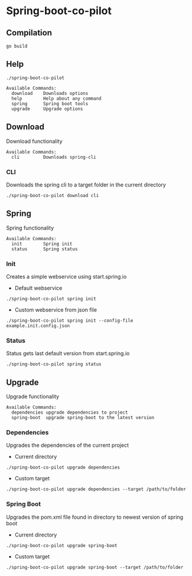 # Spring-boot-co-pilot


## Compilation
```shell script
go build
```

## Help
```shell script
./spring-boot-co-pilot
```

```
Available Commands:
  download    Downloads options
  help        Help about any command
  spring      Spring boot tools
  upgrade     Upgrade options
```

## Download
Download functionality 
```
Available Commands:
  cli         Downloads spring-cli

```

### CLI
Downloads the spring cli to a target folder in the current directory
```shell script
./spring-boot-co-pilot download cli
```

## Spring
Spring functionality
```
Available Commands:
  init        Spring init
  status      Spring status
```

### Init 
Creates a simple webservice using start.spring.io

* Default webservice
```shell script
./spring-boot-co-pilot spring init
```

* Custom webservice from json file
```shell script
./spring-boot-co-pilot spring init --config-file example.init.config.json
```

### Status
Status gets last default version from start.spring.io
```shell script
./spring-boot-co-pilot spring status
```


## Upgrade
Upgrade functionality
```
Available Commands:
  dependencies upgrade dependencies to project
  spring-boot  upgrade spring-boot to the latest version
```


### Dependencies
Upgrades the dependencies of the current project
* Current directory
```shell script
./spring-boot-co-pilot upgrade dependencies
```

* Custom target
```shell script
./spring-boot-co-pilot upgrade dependencies --target /path/to/folder
```

### Spring Boot
Upgrades the pom.xml file found in directory to newest version of spring boot

* Current directory
```shell script
./spring-boot-co-pilot upgrade spring-boot
```

* Custom target
```shell script
./spring-boot-co-pilot upgrade spring-boot --target /path/to/folder
```
